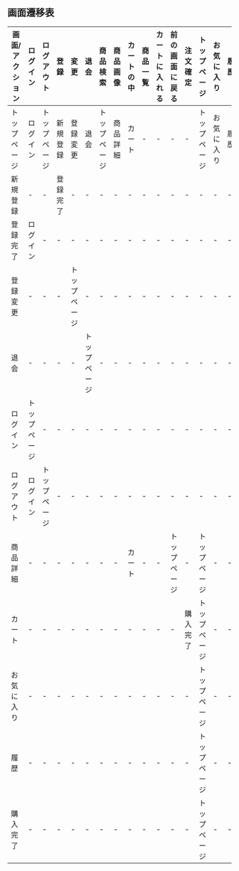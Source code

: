 ## 画面遷移表

|画面/アクション|ログイン|ログアウト|登録|変更|退会|商品検索|商品画像|カートの中|商品一覧|カートに入れる|前の画面に戻る|注文確定|トップページ|お気に入り|履歴|
|-------------|-------|---------|-----|---|---|--------|-------|---------|-------|-------------|-------------|---------|-----------|---------|--|
|トップページ|ログイン|トップページ|新規登録|登録変更|退会|トップページ|商品詳細|カート|-|-|-|-|トップページ|お気に入り|履歴|
|新規登録|-|-|登録完了|-|-|-|-|-|-|-|-|-|-|-|-|-|
|登録完了|ログイン|-|-|-|-|-|-|-|-|-|-|-|-|-|-|-|
|登録変更|-|-|-|トップページ|-|-|-|-|-|-|-|-|-|-|-|-|-|
|退会|-|-|-|-|トップページ|-|-|-|-|-|-|-|-|-|-|-|-|
|ログイン|トップページ|-|-|-|-|-|-|-|-|-|-|-|-|-|-|-|-|
|ログアウト|ログイン|トップページ|-|-|-|-|-|-|-|-|-|-|-|-|-|-|-|
|商品詳細|-|-|-|-|-|-|-|カート|-|-|トップページ|-|トップページ|-|-|
|カート|-|-|-|-|-|-|-|-|-|-|-|購入完了|トップページ|-|-|
|お気に入り|-|-|-|-|-|-|-|-|-|-|-|-|トップページ|-|-|
|履歴|-|-|-|-|-|-|-|-|-|-|-|-|トップページ|-|-|
|購入完了|-|-|-|-|-|-|-|-|-|-|-|-|トップページ|-|-|
